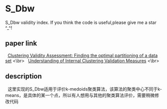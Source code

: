 # S_Dbw
S_Dbw validity index.
If you think the code is useful,please give me a star ^_^!

## paper link
&nbsp; [Clustering Validity Assessment: Finding the optimal partitioning of a data set](https://pdfs.semanticscholar.org/dc44/df745fbf5794066557e52074d127b31248b2.pdf) <\br>
&nbsp; [Understanding of Internal Clustering Validation Measures](http://datamining.rutgers.edu/publication/internalmeasures.pdf) <\br>

## description
&nbsp; 这里实现的S_Dbw适用于评价k-medoids聚类算法，该算法的聚类中心不同于k-means，是具体的某一个点，所以有人想用与其他的聚类算法评价，需要稍微修改代码
